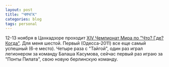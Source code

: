 ```yaml
---
layout: post
title: "ЧМЧГК"
categories: blog
tags: personal
---
```


12-13 ноября в Цахкадзоре проходит [XIV Чемпионат Мира по "Что? Где? Когда"](http://worldchamp.chgk.info/). Для меня шестой. Первый (Одесса-2011) все еще самый успешный (6-е место). Четыре раза с "Тайгой", один раз играл легионером за команду Балаша Касумова, сейчас первый раз играю за "Понты Пилата", свою новую берлинскую команду.